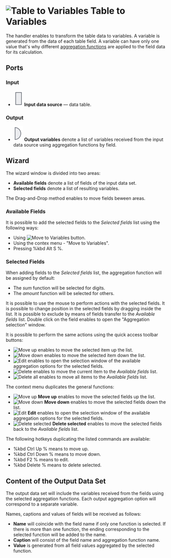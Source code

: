 # ![Table to Variables](../../images/icons/components/datatovariables_default.svg) Table to Variables

The handler enables to transform the table data to variables. A variable is generated from the data of each table field. A variable can have only one value that's why different [aggregation functions](../func/aggregation-functions.md) are applied to the field data for its calculation.

## Ports

### Input

* ![Input data source](../../images/icons/app/node/ports/inputs/table_inactive.svg) **Input data source** — data table.

### Output

* ![Output variables](../../images/icons/app/node/ports/outputs/variable_inactive.svg) **Output variables** denote a list of variables received from the input data source using aggregation functions by field.

## Wizard

The wizard window is divided into two areas:

* **Available fields** denote a list of fields of the input data set.
* **Selected fields** denote a list of resulting variables.

The Drag-and-Drop method enables to move fields beween areas.

### Available Fields

It is possible to add the selected fields to the *Selected fields* list using the following ways:

* Using ![Move to Variables](../../images/icons/dataset-operations/dsa-factor_default.svg) button.
* Using the contex menu - "Move to Variables".
* Pressing %kbd Alt S %.

### Selected Fields

When adding fields to the *Selected fields* list, the aggregation function will be assigned by default:

* The *sum* function will be selected for digits.
* The *amount* function will be selected for others.

It is possible to use the mouse to perform actions with the selected fields. It is possible to change position in the selected fields by dragging inside the list. It is possible to exclude by means of fields transfer to the *Available fields* list. Double click on the field enables to open the "Aggregation selection" window.

It is possible to perform the same actions using the quick access toolbar buttons:

* ![Move up](../../images/icons/toolbar-controls/moveup_default.svg) enables to move the selected item up the list.
* ![Move down](../../images/icons/toolbar-controls/movedown_default.svg) enables to move the selected item down the list.
* ![Edit](../../images/icons/toolbar-controls/edit_default.svg) enables to open the selection window of the available aggregation options for the selected fields.
* ![Delete](../../images/icons/toolbar-controls/delete_default.svg) enables to move the current item to the *Available fields* list.
* ![Delete all](../../images/icons/toolbar-controls/delete-all_default.svg) enables to move all items to the *Available fields* list.

The context menu duplicates the general functions:

* ![Move up](../../images/icons/toolbar-controls/moveup_default.svg) **Move up** enables to move the selected fields up the list.
* ![Move down](../../images/icons/toolbar-controls/movedown_default.svg) **Move down** enables to move the selected fields down the list.
* ![Edit](../../images/icons/toolbar-controls/edit_default.svg) **Edit** enables to open the selection window of the available aggregation options for the selected fields.
* ![Delete selected](../../images/icons/toolbar-controls/delete_default.svg) **Delete selected** enables to move the selected fields back to the *Available fields* list.

The following hotkeys duplicating the listed commands are available:

* %kbd Ctrl Up % means to move up.
* %kbd Ctrl Down % means to move down.
* %kbd F2 % means to edit.
* %kbd Delete % means to delete selected.

## Content of the Output Data Set

The output data set will include the variables received from the fields using the selected aggregation functions. Each output aggregation option will correspond to a separate variable.

Names, captions and values of fields will be received as follows:

* **Name** will coincide with the field name if only one function is selected. If there is more than one function, the ending corresponding to the selected function will be added to the name.
* **Caption** will consist of the field name and aggregation function name.
* **Value** is generated from all field values aggregated by the selected function.
